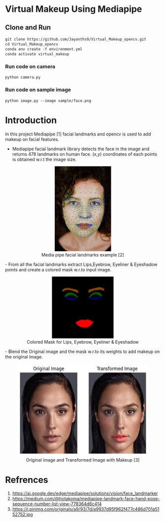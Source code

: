 # Virtual Makeup Using Mediapipe
## Clone  and Run
```
git clone https://github.com/Jayanths9/Virtual_Makeup_opencv.git
cd Virtual_Makeup_opencv
conda env create -f environment.yml
conda activate virtual_makeup
```
### Run code on camera
```
python camera.py
```
### Run code on sample image
```
python image.py --image sample/face.png
```

# Introduction

In this project Mediapipe [1] facial landmarks and opencv is used to add makeup on facial features.
- Mediapipe facial landmark library detects the face in the image and returns 478 landmarks on human face. (x,y) coordinates of each points is obtained w.r.t the image size.

<div style="text-align: center;">
  <figure>
    <img src="sample/facial_landmarks.jpeg" alt="Landmarks image">
    <figcaption>Media pipe facial landmarks example [2] </figcaption>
  </figure>
</div>
- From all the facial landmarks extract Lips,Eyebrow, Eyeliner & Eyeshadow points and create a colored mask w.r.to input image.
<div style="text-align: center;">
  <figure>
    <img src="sample/mask.png" alt="mask",width="300" height="200">
    <figcaption>Colored Mask for Lips, Eyebrow, Eyeliner & Eyeshadow </figcaption>
  </figure>
</div>
- Blend the Original image and the mask w.r.to its weights to add makeup on the original image.
<div style="text-align: center;">
  <figure>
    <img src="sample/comparison.png" alt="mask",width="500" height="300">
    <figcaption>Original image and Transformed Image with Makeup [3]</figcaption>
  </figure>
</div>


# Refrences
1. https://ai.google.dev/edge/mediapipe/solutions/vision/face_landmarker
2. https://medium.com/@hotakoma/mediapipe-landmark-face-hand-pose-sequence-number-list-view-778364d6c414
3. https://i.pinimg.com/originals/a9/93/7d/a9937d95f962f477c486d701a5152752.jpg
